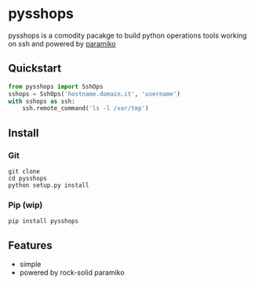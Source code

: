 # pysshops

pysshops is a comodity pacakge to build python operations tools working on ssh and powered by [paramiko](https://github.com/paramiko/paramiko)

## Quickstart
```python
from pysshops import SshOps
sshops = SshOps('hostname.domain.it', 'username')
with sshops as ssh:
    ssh.remote_command('ls -l /var/tmp')
```
## Install
### Git
```
git clone
cd pysshops
python setup.py install
```

### Pip (wip)
```
pip install pysshops
```

## Features
* simple
* powered by rock-solid paramiko
